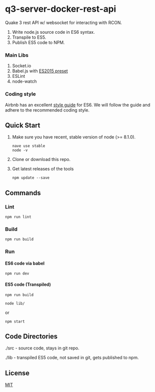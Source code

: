 # q3-server-docker-rest-api
Quake 3 rest API w/ websocket for interacting with RCON.

1. Write node.js source code in ES6 syntax.
2. Transpile to ES5.
3. Publish ES5 code to NPM.


### Main Libs

1. Socket.io
2. Babel.js with [ES2015 preset](http://babeljs.io/docs/plugins/preset-es2015/)
3. ESLint
4. node-watch


### Coding style

Airbnb has an excellent [style guide](https://github.com/airbnb/javascript) for ES6. We will follow the guide and adhere to the recommended coding style.
 
## Quick Start
1. Make sure you have recent, stable version of node (>= 8.1.0).

	```
	nave use stable
	node -v
	```
2. Clone or download this repo.

3. Get latest releases of the tools

	```
	npm update --save
	```

## Commands
### Lint
```
npm run lint
```

### Build
```
npm run build
```

### Run
#### ES6 code via babel
```
npm run dev
```

#### ES5 code (Transpiled)
```
npm run build

node lib/
```
or
```
npm start
```

## Code Directories

./src - source code, stays in git repo.

./lib - transpiled ES5 code, not saved in git, gets published to npm.

## License

  [MIT](LICENSE)
